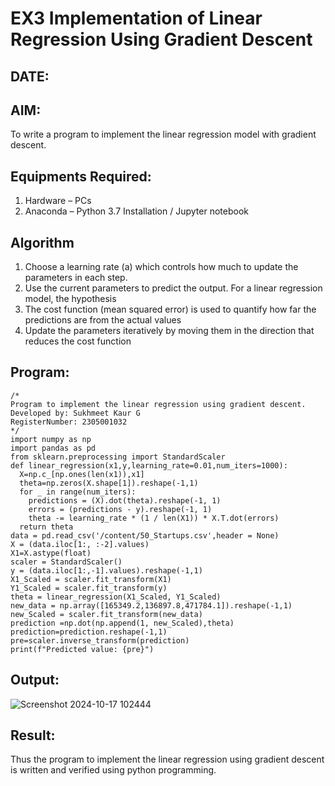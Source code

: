 # EX3 Implementation of Linear Regression Using Gradient Descent
## DATE:

## AIM:
To write a program to implement the linear regression model with gradient descent.

## Equipments Required:
1. Hardware – PCs
2. Anaconda – Python 3.7 Installation / Jupyter notebook

## Algorithm

1. Choose a learning rate (a) which controls how much to update the parameters in each step.
2. Use the current parameters to predict the output. For a linear regression model, the hypothesis
3. The cost function (mean squared error) is used to quantify how far the predictions are from the actual values
4. Update the parameters iteratively by moving them in the direction that reduces the cost function

## Program:
```
/*
Program to implement the linear regression using gradient descent.
Developed by: Sukhmeet Kaur G
RegisterNumber: 2305001032
*/
import numpy as np
import pandas as pd
from sklearn.preprocessing import StandardScaler
def linear_regression(x1,y,learning_rate=0.01,num_iters=1000):
  X=np.c_[np.ones(len(x1)),x1]
  theta=np.zeros(X.shape[1]).reshape(-1,1)
  for _ in range(num_iters):
    predictions = (X).dot(theta).reshape(-1, 1)
    errors = (predictions - y).reshape(-1, 1)
    theta -= learning_rate * (1 / len(X1)) * X.T.dot(errors)
  return theta
data = pd.read_csv('/content/50_Startups.csv',header = None)
X = (data.iloc[1:, :-2].values)
X1=X.astype(float)
scaler = StandardScaler()
y = (data.iloc[1:,-1].values).reshape(-1,1)
X1_Scaled = scaler.fit_transform(X1)
Y1_Scaled = scaler.fit_transform(y)
theta = linear_regression(X1_Scaled, Y1_Scaled)
new_data = np.array([165349.2,136897.8,471784.1]).reshape(-1,1)
new_Scaled = scaler.fit_transform(new_data)
prediction =np.dot(np.append(1, new_Scaled),theta)
prediction=prediction.reshape(-1,1)
pre=scaler.inverse_transform(prediction)
print(f"Predicted value: {pre}")
```

## Output:

![Screenshot 2024-10-17 102444](https://github.com/user-attachments/assets/0fd76e2b-9ec4-4625-b25e-a0e9d2e53e17)


## Result:
Thus the program to implement the linear regression using gradient descent is written and verified using python programming.
